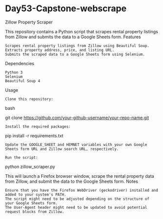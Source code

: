 # Day53-Capstone-webscrape
Zillow Property Scraper

This repository contains a Python script that scrapes rental property listings from Zillow and submits the data to a Google Sheets form.
Features

    Scrapes rental property listings from Zillow using Beautiful Soup.
    Extracts property address, price, and listing URL.
    Submits the scraped data to a Google Sheets form using Selenium.

Dependencies

    Python 3
    Selenium
    Beautiful Soup 4

Usage

    Clone this repository:

bash

git clone https://github.com/your-github-username/your-repo-name.git

    Install the required packages:

pip install -r requirements.txt

    Update the GOOGLE_SHEET and HEMNET variables with your own Google Sheets form URL and Zillow search URL, respectively.

    Run the script:

python zillow_scraper.py

This will launch a Firefox browser window, scrape the rental property data from Zillow, and submit the data to the Google Sheets form.
Notes

    Ensure that you have the Firefox WebDriver (geckodriver) installed and added to your system's PATH.
    The script might need to be adjusted depending on the structure of your Google Sheets form.
    The User-Agent header might need to be updated to avoid potential request blocks from Zillow.
